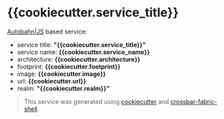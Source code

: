 # {{cookiecutter.service_title}}

[Autobahn|JS](https://github/crossbario/autobahn-js) based service:

* service title: **"{{cookiecutter.service_title}}"**
* service name: **{{cookiecutter.service_name}}**
* architecture: **{{cookiecutter.architecture}}**
* footprint: **{{cookiecutter.footprint}}**
* image: **{{cookiecutter.image}}**
* url: **{{cookiecutter.url}}**
* realm: **"{{cookiecutter.realm}}"**

> This service was generated using [cookiecutter](https://cookiecutter.readthedocs.io/) and [crossbar-fabric-shell](https://github.com/crossbario/crossbar-fabric-shell).
